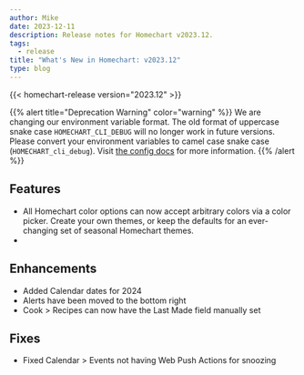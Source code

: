 ```yaml
---
author: Mike
date: 2023-12-11
description: Release notes for Homechart v2023.12.
tags:
  - release
title: "What's New in Homechart: v2023.12"
type: blog
---
```


{{< homechart-release version="2023.12" >}}

{{% alert title="Deprecation Warning" color="warning" %}}
We are changing our environment variable format.  The old format of uppercase snake case `HOMECHART_CLI_DEBUG` will no longer work in future versions.  Please convert your environment variables to camel case snake case (`HOMECHART_cli_debug`).  Visit [the config docs](../../docs/references/config) for more information.
{{% /alert %}}

## Features

- All Homechart color options can now accept arbitrary colors via a color picker.  Create your own themes, or keep the defaults for an ever-changing set of seasonal Homechart themes.
- 

## Enhancements

- Added Calendar dates for 2024
- Alerts have been moved to the bottom right
- Cook > Recipes can now have the Last Made field manually set

## Fixes

- Fixed Calendar > Events not having Web Push Actions for snoozing

